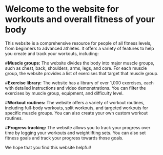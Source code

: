 # Welcome to the website for workouts and overall fitness of your body

This website is a comprehensive resource for people of all fitness levels, from beginners to advanced athletes. It offers a variety of features to help you create and track your workouts, including:

#**Muscle groups:** 
The website divides the body into major muscle groups, such as chest, back, shoulders, arms, legs, and core. For each muscle group, the website provides a list of exercises that target that muscle group.

#**Exercise library:** 
The website has a library of over 1,000 exercises, each with detailed instructions and video demonstrations. You can filter the exercises by muscle group, equipment, and difficulty level.

#**Workout routines:** 
The website offers a variety of workout routines, including full-body workouts, split workouts, and targeted workouts for specific muscle groups. You can also create your own custom workout routines.

#**Progress tracking:** 
The website allows you to track your progress over time by logging your workouts and weightlifting sets. You can also set fitness goals and track your progress towards those goals.

We hope that you find this website helpful!
